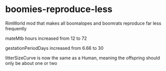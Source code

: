 # boomies-reproduce-less
RimWorld mod that makes all boomalopes and boomrats reproduce far less frequently




mateMtb hours increased from 12 to 72

gestationPeriodDays increased from 6.66 to 30

litterSizeCurve is now the same as a Human, meaning the offspring should only be about one or two

